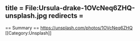 title = File:Ursula-drake-1OVcNeq6ZHQ-unsplash.jpg
redirects =
---

== Summary ==
https://unsplash.com/photos/1OVcNeq6ZHQ
[[Category:Unsplash]]